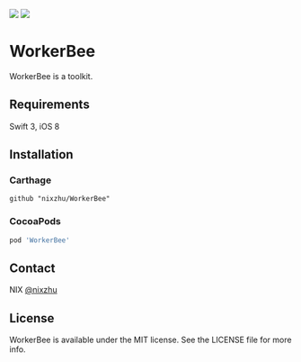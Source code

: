 <p>
<a href="http://cocoadocs.org/docsets/WorkerBee"><img src="https://img.shields.io/cocoapods/v/WorkerBee.svg?style=flat"></a>
<a href="https://github.com/Carthage/Carthage/"><img src="https://img.shields.io/badge/Carthage-compatible-4BC51D.svg?style=flat"></a>
</p>

# WorkerBee

WorkerBee is a toolkit.

## Requirements

Swift 3, iOS 8

## Installation

### Carthage

```ogdl
github "nixzhu/WorkerBee"
```

### CocoaPods

```ruby
pod 'WorkerBee'
```

## Contact

NIX [@nixzhu](https://twitter.com/nixzhu)

## License

WorkerBee is available under the MIT license. See the LICENSE file for more info.

